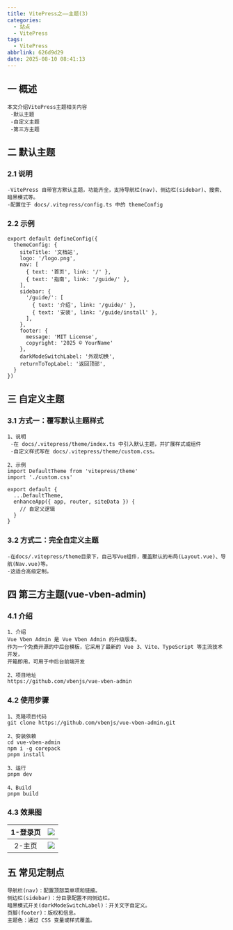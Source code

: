```yaml
---
title: VitePress之——主题(3)
categories:
  - 站点
  - VitePress
tags:
  - VitePress
abbrlink: 626d9d29
date: 2025-08-10 08:41:13
---
```

## 一 概述

```
本文介绍VitePress主题相关内容
 -默认主题
 -自定义主题
 -第三方主题
```

<!--more-->

## 二 默认主题

### 2.1 说明

```
-VitePress 自带官方默认主题，功能齐全，支持导航栏(nav)、侧边栏(sidebar)、搜索、暗黑模式等。
-配置位于 docs/.vitepress/config.ts 中的 themeConfig
```

### 2.2 示例

```
export default defineConfig({
  themeConfig: {
    siteTitle: '文档站',
    logo: '/logo.png',
    nav: [
      { text: '首页', link: '/' },
      { text: '指南', link: '/guide/' },
    ],
    sidebar: {
      '/guide/': [
        { text: '介绍', link: '/guide/' },
        { text: '安装', link: '/guide/install' },
      ],
    },
    footer: {
      message: 'MIT License',
      copyright: '2025 © YourName'
    },
    darkModeSwitchLabel: '外观切换',
    returnToTopLabel: '返回顶部',
  }
})
```

## 三 自定义主题

### 3.1 方式一：覆写默认主题样式

```
1、说明
 -在 docs/.vitepress/theme/index.ts 中引入默认主题，并扩展样式或组件
 -自定义样式写在 docs/.vitepress/theme/custom.css。
 
2、示例
import DefaultTheme from 'vitepress/theme'
import './custom.css'

export default {
  ...DefaultTheme,
  enhanceApp({ app, router, siteData }) {
    // 自定义逻辑
  }
}
```

### 3.2 方式二：完全自定义主题

```
-在docs/.vitepress/theme目录下，自己写Vue组件，覆盖默认的布局(Layout.vue)、导航(Nav.vue)等。
-这适合高级定制。
```

## 四 第三方主题(vue-vben-admin)

### 4.1 介绍

```
1、介绍
Vue Vben Admin 是 Vue Vben Admin 的升级版本。
作为一个免费开源的中后台模板，它采用了最新的 Vue 3、Vite、TypeScript 等主流技术开发，
开箱即用，可用于中后台前端开发

2、项目地址
https://github.com/vbenjs/vue-vben-admin
```

### 4.2 使用步骤

```
1、克隆项目代码
git clone https://github.com/vbenjs/vue-vben-admin.git

2、安装依赖
cd vue-vben-admin
npm i -g corepack
pnpm install

3、运行
pnpm dev

4、Build
pnpm build
```

### 4.3 效果图

| 1-登录页 | ![][1] |
| :------: | :----: |
|  2-主页  | ![][2] |

## 五 常见定制点

```
导航栏(nav)：配置顶部菜单项和链接。
侧边栏(sidebar)：分目录配置不同侧边栏。
暗黑模式开关(darkModeSwitchLabel)：开关文字自定义。
页脚(footer)：版权和信息。
主题色：通过 CSS 变量或样式覆盖。
```




[1]:https://cdn.jsdelivr.net/gh/PGzxc/CDN/blog-site/vitepress-3-vben-admin-login-1.png
[2]:https://cdn.jsdelivr.net/gh/PGzxc/CDN/blog-site/vitepress-3-vben-admin-main-2.png